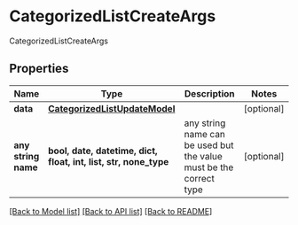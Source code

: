 # CategorizedListCreateArgs

CategorizedListCreateArgs

## Properties
Name | Type | Description | Notes
------------ | ------------- | ------------- | -------------
**data** | [**CategorizedListUpdateModel**](CategorizedListUpdateModel.md) |  | [optional] 
**any string name** | **bool, date, datetime, dict, float, int, list, str, none_type** | any string name can be used but the value must be the correct type | [optional]

[[Back to Model list]](../README.md#documentation-for-models) [[Back to API list]](../README.md#documentation-for-api-endpoints) [[Back to README]](../README.md)



